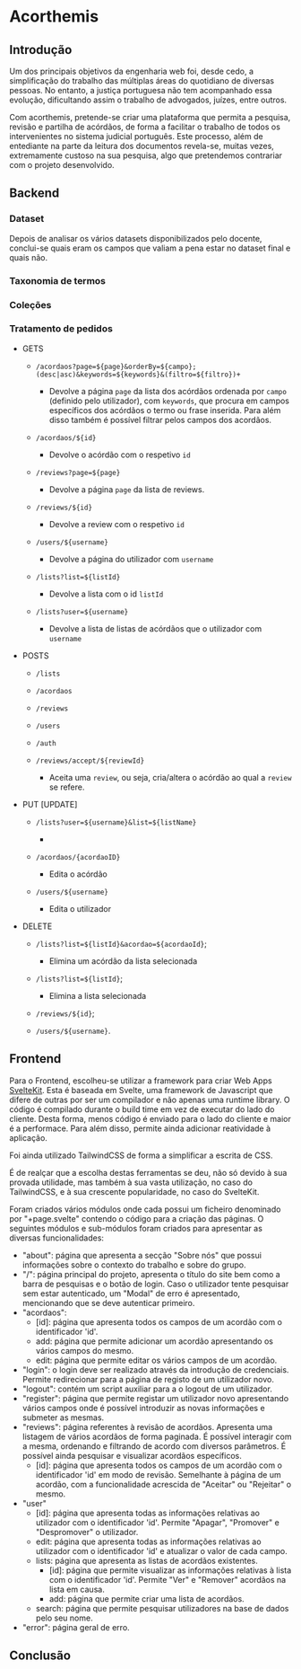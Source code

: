 # Acorthemis

## Introdução

Um dos principais objetivos da engenharia web foi, desde cedo, a simplificação do trabalho das múltiplas áreas do quotidiano de diversas pessoas. No entanto, a justiça portuguesa não tem acompanhado essa evolução, dificultando assim o trabalho de advogados, juízes, entre outros.

Com acorthemis, pretende-se criar uma plataforma que permita a pesquisa, revisão e partilha de acórdãos, de forma a facilitar o trabalho de todos os intervenientes no sistema judicial português. Este processo, além de entediante na parte da leitura dos documentos revela-se, muitas vezes, extremamente custoso na sua pesquisa, algo que pretendemos contrariar com o projeto desenvolvido.

## Backend

### Dataset

Depois de analisar os vários datasets disponibilizados pelo docente, conclui-se quais eram os campos que valiam a pena estar no dataset final e quais não.

### Taxonomia de termos


### Coleções 


### Tratamento de pedidos


- GETS
    - `/acordaos?page=${page}&orderBy=${campo};(desc|asc)&keywords=${keywords}&(filtro=${filtro})+`

        - Devolve a página `page` da lista dos acórdãos ordenada por `campo` (definido pelo utilizador), com `keywords`, que procura em campos específicos dos acórdãos o termo ou frase inserida. Para além disso também é possível filtrar pelos campos dos acordãos.
    - `/acordaos/${id}`

        - Devolve o acórdão com o respetivo `id`
    - `/reviews?page=${page}`

        - Devolve a página `page` da lista de reviews. 
    - `/reviews/${id}`

        - Devolve a review com o respetivo `id`
    - `/users/${username}`

       - Devolve a página do utilizador com `username`
    - `/lists?list=${listId}`

        - Devolve a lista com o id `listId`
    - `/lists?user=${username}`

        - Devolve a lista de listas de acórdãos que o utilizador com `username`
        
- POSTS
    - `/lists`
    - `/acordaos`
    - `/reviews`
    - `/users`
    - `/auth`
    - `/reviews/accept/${reviewId}`

        - Aceita uma `review`, ou seja, cria/altera o acórdão ao qual a `review` se refere.

- PUT [UPDATE]
    - `/lists?user=${username}&list=${listName}`

        - 
    - `/acordaos/{acordaoID}`

        - Edita o acórdão
    - `/users/${username}`


        - Edita o utilizador

- DELETE
    - `/lists?list=${listId}&acordao=${acordaoId}`;

        - Elimina um acórdão da lista selecionada
    - `/lists?list=${listId}`;

        - Elimina a lista selecionada
    - `/reviews/${id}`;
    - `/users/${username}`.


## Frontend

Para o Frontend, escolheu-se utilizar a framework para criar Web Apps [SvelteKit](https://kit.svelte.dev/). Esta é baseada em Svelte, uma framework de Javascript que difere de outras por ser um compilador e não apenas uma runtime library. O código é compilado durante o build time em vez de executar do lado do cliente. Desta forma, menos código é enviado para o lado do cliente e maior é a performace. Para além disso, permite ainda adicionar reatividade à aplicação.

Foi ainda utilizado TailwindCSS de forma a simplificar a escrita de CSS.

É de realçar que a escolha destas ferramentas se deu, não só devido à sua provada utilidade, mas também à sua vasta utilização, no caso do TailwindCSS, e à sua crescente popularidade, no caso do SvelteKit.

Foram criados vários módulos onde cada possui um ficheiro denominado por "+page.svelte" contendo o código para a criação das páginas. O seguintes módulos e sub-módulos foram criados para apresentar as diversas funcionalidades:

- "about": página que apresenta a secção "Sobre nós" que possui informações sobre o contexto do trabalho e sobre do grupo.
- "/": página principal do projeto, apresenta o título do site bem como a barra de pesquisas e o botão de login. Caso o utilizador tente pesquisar sem estar autenticado, um "Modal" de erro é apresentado, mencionando que se deve autenticar primeiro.
- "acordaos":
    - [id]: página que apresenta todos os campos de um acordão com o identificador 'id'.
    - add: página que permite adicionar um acordão apresentando os vários campos do mesmo.
    - edit: página que permite editar os vários campos de um acordão.
- "login": o login deve ser realizado através da introdução de credenciais.  Permite redirecionar para a página de registo de um utilizador novo.
- "logout": contém um script auxiliar para a o logout de um utilizador.
- "register": página que permite registar um utilizador novo apresentando vários campos onde é possível introduzir as novas informações e submeter as mesmas.
- "reviews": página referentes à revisão de acordãos. Apresenta uma listagem de vários acordãos de forma paginada. É possível interagir com a mesma, ordenando e filtrando de acordo com diversos parâmetros. É possível ainda pesquisar e visualizar acordãos específicos.
    - [id]: página que apresenta todos os campos de um acordão com o identificador 'id' em modo de revisão. Semelhante à página de um acordão, com a funcionalidade acrescida de "Aceitar" ou "Rejeitar" o mesmo.
- "user"
    - [id]: página que apresenta todas as informações relativas ao utilizador com o identificador 'id'. Permite "Apagar", "Promover" e "Despromover" o utilizador.
    - edit: página que apresenta todas as informações relativas ao utilizador com o identificador 'id' e atualizar o valor de cada campo.
    - lists: página que apresenta as listas de acordãos existentes.
        - [id]: página que permite visualizar as informações relativas à lista com o identificador 'id'. Permite "Ver" e "Remover" acordãos na lista em causa.
        - add: página que permite criar uma lista de acordãos. 
    - search: página que permite pesquisar utilizadores na base de dados pelo seu nome.
- "error": página geral de erro.

## Conclusão
